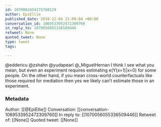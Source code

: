 ```yaml
---
id: 1070062454275760129
author: EpiEllie
published_date: 2018-12-04 21:09:04 +00:00
conversation_id: 1069533952472309760
in_reply_to: 1070056055336509446
retweet: None
quoted_tweet: None
type: tweet
tags:

---
```


@eddericu @zshahn @yudapearl @_MiguelHernan I think I see what you mean, but even an experiment requires estimating e(Y(x=1)|x=0) for some people. On the other hand, if you mean cross-world counterfactuals like those required for mediation then yes we likely can’t estimate those in an experiment.

### Metadata

Author: [[@EpiEllie]]
Conversation: [[conversation-1069533952472309760]]
In reply to: [[1070056055336509446]]
Retweet of: [[None]]
Quoted tweet: [[None]]
